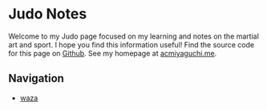 # Judo Notes

Welcome to my Judo page focused on my learning and notes on the martial art and sport.
I hope you find this information useful!
Find the source code for this page on [Github].
See my homepage at [acmiyaguchi.me].

[github]: https://github.com/acmiyaguchi/judo/tree/main
[acmiyaguchi.me]: https://acmiyaguchi.me

## Navigation

- [waza](./waza)
